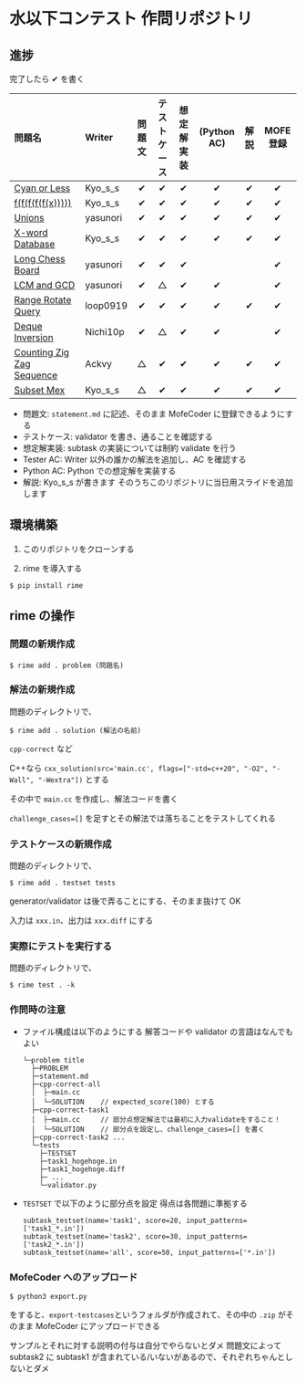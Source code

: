 # 水以下コンテスト 作問リポジトリ

## 進捗

完了したら ✔ を書く

| 問題名                                                                 | Writer   | 問題文 | テストケース | 想定解実装 | (Python AC) | 解説 | MOFE 登録　 |
| :--------------------------------------------------------------------- | :------- | :----: | :----------: | :--------: | :---------: | :--: | :---------: |
| [Cyan or Less](https://mofecoder.com/manage/problems/160)              | Kyo_s_s  |   ✔    |      ✔       |     ✔      |      ✔      |  ✔   |      ✔      |
| [f(f(f(f(f(x)))))](https://mofecoder.com/manage/problems/159)          | Kyo_s_s  |   ✔    |      ✔       |     ✔      |      ✔      |  ✔   |      ✔      |
| [Unions](https://mofecoder.com/manage/problems/143)                    | yasunori |   ✔    |      ✔       |     ✔      |      ✔      |  ✔   |      ✔      |
| [X-word Database](https://mofecoder.com/manage/problems/141)           | Kyo_s_s  |   ✔    |      ✔       |     ✔      |      ✔      |  ✔   |      ✔      |
| [Long Chess Board](https://mofecoder.com/manage/problems/144)          | yasunori |   ✔    |      ✔       |     ✔      |             |      |      ✔      |
| [LCM and GCD](https://mofecoder.com/manage/problems/155)               | yasunori |   ✔    |      △       |     ✔      |      ✔      |      |      ✔      |
| [Range Rotate Query](https://mofecoder.com/manage/problems/162)        | loop0919 |   ✔    |      ✔       |     ✔      |      ✔      |  ✔   |      ✔      |
| [Deque Inversion](https://mofecoder.com/manage/problems/170)           | Nichi10p |   ✔    |      △       |     ✔      |      ✔      |      |      ✔      |
| [Counting Zig Zag Sequence](https://mofecoder.com/manage/problems/142) | Ackvy    |   △    |      ✔       |     ✔      |      ✔      |  ✔   |      ✔      |
| [Subset Mex](https://mofecoder.com/manage/problems/161)                | Kyo_s_s  |   △    |      ✔       |     ✔      |      ✔      |  ✔   |      ✔      |

- 問題文: `statement.md` に記述、そのまま MofeCoder に登録できるようにする
- テストケース: validator を書き、通ることを確認する
- 想定解実装: subtask の実装については制約 validate を行う
- Tester AC: Writer 以外の誰かの解法を追加し、AC を確認する
- Python AC: Python での想定解を実装する
- 解説: Kyo_s_s が書きます そのうちこのリポジトリに当日用スライドを追加します

## 環境構築

1. このリポジトリをクローンする

1. rime を導入する

```
$ pip install rime
```

## rime の操作

### 問題の新規作成

```
$ rime add . problem (問題名)
```

### 解法の新規作成

問題のディレクトリで、

```
$ rime add . solution (解法の名前)
```

`cpp-correct` など

C++なら `cxx_solution(src='main.cc', flags=["-std=c++20", "-O2", "-Wall", "-Wextra"])` とする

その中で `main.cc` を作成し、解法コードを書く

`challenge_cases=[]` を足すとその解法では落ちることをテストしてくれる

### テストケースの新規作成

問題のディレクトリで、

```
$ rime add . testset tests
```

generator/validator は後で弄ることにする、そのまま抜けて OK

入力は `xxx.in`、出力は `xxx.diff` にする

### 実際にテストを実行する

問題のディレクトリで、

```
$ rime test . -k
```

### 作問時の注意

- ファイル構成は以下のようにする 解答コードや validator の言語はなんでもよい
  ```
  └─problem title
    ├─PROBLEM
    ├─statement.md
    ├─cpp-correct-all
    │  ├─main.cc
    │  └─SOLUTION    // expected_score(100) とする
    ├─cpp-correct-task1
    │  ├─main.cc     // 部分点想定解法では最初に入力validateをすること！
    │  └─SOLUTION    // 部分点を設定し、challenge_cases=[] を書く
    ├─cpp-correct-task2 ...
    └─tests
      ├─TESTSET
      ├─task1_hogehoge.in
      ├─task1_hogehoge.diff
      ├─ ...
      └─validator.py
  ```
- `TESTSET` で以下のように部分点を設定 得点は各問題に準拠する
  ```
  subtask_testset(name='task1', score=20, input_patterns=['task1_*.in'])
  subtask_testset(name='task2', score=30, input_patterns=['task2_*.in'])
  subtask_testset(name='all', score=50, input_patterns=['*.in'])
  ```

### MofeCoder へのアップロード

```
$ python3 export.py
```

をすると、`export-testcases`というフォルダが作成されて、その中の `.zip` がそのまま MofeCoder にアップロードできる

サンプルとそれに対する説明の付与は自分でやらないとダメ
問題文によって subtask2 に subtask1 が含まれている/いないがあるので、それぞれちゃんとしないとダメ
